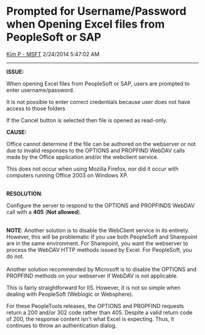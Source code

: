 <div id="page">

# Prompted for Username/Password when Opening Excel files from PeopleSoft or SAP

[Kim P -
MSFT](https://social.msdn.microsoft.com/profile/Kim%20P%20-%20MSFT)
2/24/2014 5:47:02 AM

-----

<div id="content">

**ISSUE:**

When opening Excel files from PeopleSoft or SAP, users are prompted to
enter username/password. 

It is not possible to enter correct credentials because user does not
have access to those folders

If the Cancel button is selected then file is opened as read-only.

**CAUSE:**

Office cannot determine if the file can be authored on the webserver or
not due to invalid responses to the OPTIONS and PROPFIND WebDAV calls
made by the Office application and/or the webclient service.

This does not occur when using Mozilla Firefox, nor did it occur with
computers running Office 2003 on Windows XP.

    
**RESOLUTION**:

Configure the server to respond to the OPTIONS and PROPFINDS WebDAV call
with a **405** (**Not allowed**).  
 

**NOTE**: Another solution is to disable the WebClient service in its
entirety. However, this will be problematic if you use both PeopleSoft
and Sharepoint are in the same environment. For Sharepoint, you want the
webserver to process the WebDAV HTTP methods issued by Excel. For
PeopleSoft, you do not.  
   
Another solution recommended by Microsoft is to disable the OPTIONS and
PROPFIND methods on your webserver if WebDAV is not applicable.

This is fairly straightforward for IIS. However, it is not so simple
when dealing with PeopleSoft (Weblogic or Websphere).

For these PeopleTools releases, the OPTIONS and PROPFIND requests return
a 200 and/or 302 code rather than 405. Despite a valid return code of
200, the response content isn't what Excel is expecting. Thus, it
continues to throw an authentication dialog.  

</div>

</div>
